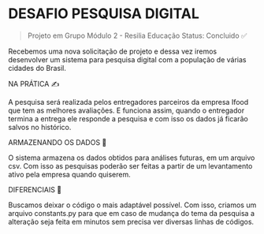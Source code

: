 <h1>DESAFIO PESQUISA DIGITAL</h1>

> Projeto em Grupo Módulo 2 - Resilia Educação
> Status: Concluido ✅

Recebemos uma nova solicitação de projeto e
dessa vez iremos desenvolver um sistema para pesquisa digital com a população 
de várias cidades do Brasil. 

NA PRÁTICA ✍️

A pesquisa será realizada pelos entregadores parceiros da empresa
Ifood que tem as melhores avaliações. E funciona assim, quando o entregador termina a entrega ele responde 
a pesquisa e com isso os dados já ficarão salvos no histórico.

ARMAZENANDO OS DADOS 💾

O sistema armazena os dados obtidos para análises futuras, em um arquivo csv.
Com isso as pesquisas poderão ser feitas a partir de um levantamento 
ativo pela empresa quando quiserem.

DIFERENCIAIS 🚀

Buscamos deixar o código o mais adaptável possível. Com isso, criamos um arquivo constants.py para que 
em caso de mudança do tema da pesquisa a alteração seja feita em minutos sem precisa ver diversas linhas de códigos.
